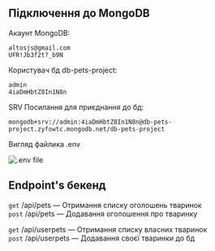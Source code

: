 ## Підключення до MongoDB

Акаунт MongoDB:

`altosjs@gmail.com` <br/>
`UFR!Jb3f2t?_b9N`

Користувач бд db-pets-project:

`admin` <br/>
`4iaDmHbtZ8In1N8n`

SRV Посилання для приєднання до бд:

`mongodb+srv://admin:4iaDmHbtZ8In1N8n@db-pets-project.zyfowtc.mongodb.net/db-pets-project`

Вигляд файлика .env

![.env file](./assets/env.png)

## Endpoint's бекенд

`get` /api/pets &mdash; Отримання списку оголошень тваринок <br/>
`post` /api/pets &mdash; Додавання оголошення про тваринку

`get` /api/userpets &mdash; Отримання списку власних тваринок <br/>
`post` /api/userpets &mdash; Додавання своєї тваринки до бд
